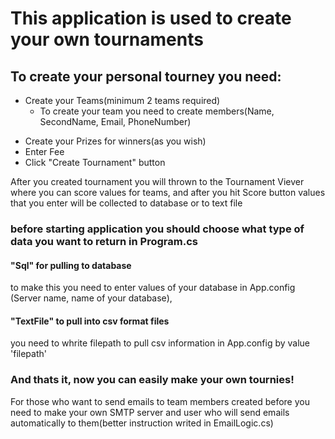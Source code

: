 # This application is used to create your own tournaments
## To create your personal tourney you need:
- Create your Teams(minimum 2 teams required)
  - To create your team you need to create members(Name, SecondName, Email, PhoneNumber)
* Create your Prizes for winners(as you wish)
* Enter Fee
* Click "Create Tournament" button


After you created tournament you will thrown to the Tournament Viever where you can score values for teams, and after you hit Score button values that you enter will be collected to database or to text file <h3>before starting application you should choose what type of data you want to return in Program.cs <h4>"Sql" for pulling to database</h4> to make this you need to enter values of your database in App.config (Server name, name of your database), <h4>"TextFile" to pull into csv format files</h4> you need to whrite filepath to pull csv information in App.config by value 'filepath'</h3>

### And thats it, now you can easily make your own tournies!


For those who want to send emails to team members created before you need to make your own SMTP server and user who will send emails automatically to them(better instruction writed in EmailLogic.cs)
